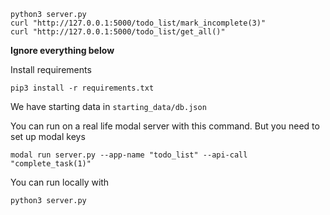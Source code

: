 
```
python3 server.py
curl "http://127.0.0.1:5000/todo_list/mark_incomplete(3)"
curl "http://127.0.0.1:5000/todo_list/get_all()"
```

**Ignore everything below**

Install requirements
```
pip3 install -r requirements.txt
```
We have starting data in `starting_data/db.json`

You can run on a real life modal server with this command. But you need to set up modal keys
```
modal run server.py --app-name "todo_list" --api-call "complete_task(1)"
```

You can run locally with
```
python3 server.py
```